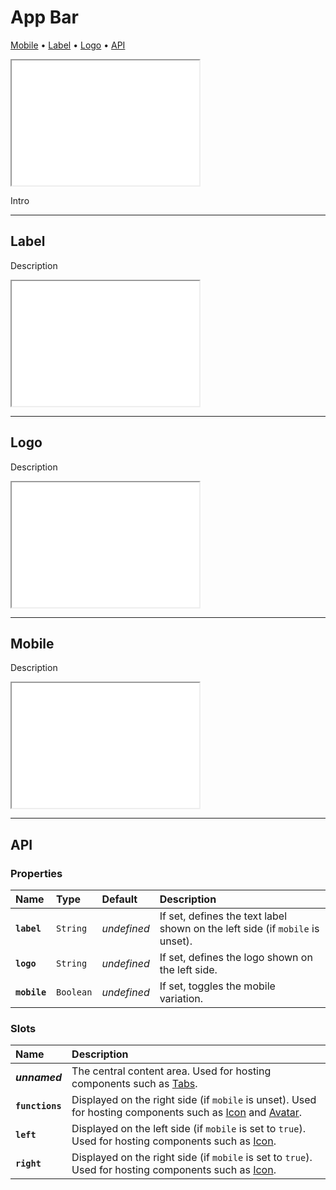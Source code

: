 # App Bar

[Mobile](components/app-bar#mobile) • [Label](components/app-bar#label) • [Logo](components/app-bar#logo) • [API](components/app-bar#api)

<iframe src="./assets/demos/components/app-bar/main.html" height="200px"></iframe>

Intro

---

## Label

Description

<iframe src="./assets/demos/components/app-bar/label.html" height="200px"></iframe>

---

## Logo

Description

<iframe src="./assets/demos/components/app-bar/logo.html" height="200px"></iframe>

---

## Mobile

Description

<iframe src="./assets/demos/components/app-bar/mobile.html" height="200px"></iframe>

---

## API

### Properties

| Name | Type | Default | Description |
| :-- | :-- | :-- | :-- |
| **`label`** | `String` | _undefined_ | If set, defines the text label shown on the left side (if `mobile` is unset). |
| **`logo`** | `String` | _undefined_ | If set, defines the logo shown on the left side. |
| **`mobile`** | `Boolean` | _undefined_ | If set, toggles the mobile variation. |

### Slots

| Name | Description |
| :-- | :-- |
| **_unnamed_** | The central content area. Used for hosting components such as  [Tabs](/components/tabs). |
| **`functions`** | Displayed on the right side (if `mobile` is unset). Used for hosting components such as [Icon](/components/icon) and [Avatar](/components/avatar). |
| **`left`** | Displayed on the left side (if `mobile` is set to `true`). Used for hosting components such as [Icon](/components/icon). |
| **`right`** | Displayed on the right side (if `mobile` is set to `true`). Used for hosting components such as [Icon](/components/icon). |